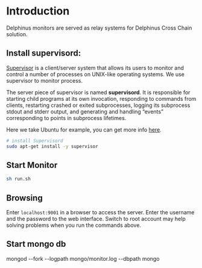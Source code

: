 # Introduction

Delphinus monitors are served as relay systems for Delphinus Cross Chain solution.

## Install supervisord:
[Supervisor](https://github.com/Supervisor/supervisor) is a client/server system that allows its users to monitor and control a number of processes on UNIX-like operating systems. We use supervisor to monitor process.

The server piece of supervisor is named **supervisord**.  It is responsible for starting child programs at its own invocation, responding to commands from clients, restarting crashed or exited subprocesses, logging its subprocess stdout and stderr output, and generating and handling “events” corresponding to points in subprocess lifetimes.

Here we take Ubuntu for example, you can get more info [here](http://supervisord.org/).

```bash
# install Supervisord
sudo apt-get install -y supervisor
```

## Start Monitor
```bash
sh run.sh
```

## Browsing

Enter `localhost:9001` in a browser to access the server. Enter the username and the password to the web interface. Switch to root account may help solving problems when you run the commands above.

## Start mongo db
mongod --fork --logpath mongo/monitor.log --dbpath mongo
